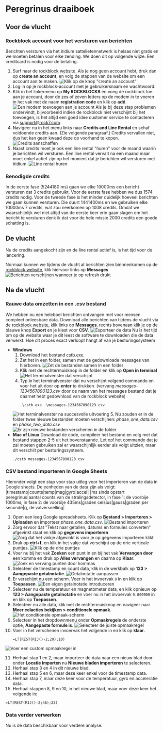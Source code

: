 # Peregrinus draaiboek
## Voor de vlucht
### Rockblock account voor het versturen van berichten
Berichten versturen via het iridium sattelietennetwerk is helaas niet gratis en we moeten betalen voor elke zending. We doen dit op volgende wijze. Een creditcard is nodig voor de betaling.

1. Surf naar de [rockblock website](https://rockblock.rock7.com/). Als je nog geen account hebt, druk dan op **create an account**, en volg de stappen van de website om een account aan te maken.
![Klik op de knop "create an account"](./Images/CreateAccount.png)
2. Log in op je rockblock-account met je gebruikersnaam en wachtwoord.
3. Klik in het linkermenu op **My ROCKBLOCKS** en voeg de rockblock toe aan je account, door de zes of zeven letters op de modem in te voeren in het vak met de naam **registration code** en klik op **add**.
![Een modem toevoegen aan je account](./Images/AddModem.png)
Als je bij deze stap problemen ondervindt, bijvoorbeeld indien de rockblock niet verschijnt bij het toevoegen, is het altijd een goed idee customer service te contacteren via [support@rock7.com](support@rock7.com).
4. Navigeer nu in het menu links naar **Credits and Line Rental** en schaf voldoende credits aan. (Zie volgende paragraaf.) Credits vervallen niet, dus het kan geen kwaad deze op voorhand te kopen.
![Credits aanschaffen](./Images/BuyingCredits.png)
5. Naast credits moet je ook een line rental "huren" voor de maand waarin je berichten wil versturen. Een line rental vervalt na een maand maar moet enkel actief zijn op het moment dat je berichten wil versturen met iridium.
![Line rental huren](./Images/LineRental.png)

### Benodigde credits
In de eerste fase (5244180 ms) gaan we elke 10000ms een bericht versturen dat 3 credits gebruikt. Voor de eerste fase hebben we dus 1574 credits nodig. Voor de tweede fase is het minder duidelijk hoeveel berichten we gaan kunnen versturen. Die duurt 1441400ms en we gebruiken elke 10000ms 7 credits, wat zou neerkomen op 1008 credits. Omdat we waarschijnlijk wel niet altijd van de eerste keer erin gaan slagen om het bericht te versturen denk ik dat voor de hele missie 2000 credits een goede schatting is.

## De vlucht
Nu de credits aangekocht zijn en de line rental actief is, is het tijd voor de lancering.

Normaal kunnen we tijdens de vlucht al berichten zien binnnenkomen op de [rockblock website](https://rockblock.rock7.com/), klik hiervoor links op **Messages**.
![Berichten verschijnen wanneer je op refresh drukt](./Images/SearchingMessages.png)

## Na de vlucht
### Rauwe data omzetten in een .csv bestand
We hebben nu een heleboel berichten ontvangen met voor mensen compleet onleesbare data. Download alle berichten van tijdens de vlucht via de [rockblock website](https://rockblock.rock7.com/), klik links op **Messages**, rechts bovenaan klik je op de blauwe knop **Export** en je kiest voor **CSV**. 
![Exporteer de data](./Images/ExportingMessages.png)
Nu is het tijd om op de website waar je dit leest de software te downloaden die de data verwerkt. Hoe dit proces exact verloopt hangt af van je besturingssysteem

- **Windows**
    1. Download het bestand [cstb.exe](https://github.com/RomanVannieuwenhuyse/peregrinus-data-processing/releases/download/v0.0-alpha/cstb.exe).
    2. Zet het in een folder, samen met de gedownloade messages van hierboven.
    ![Zet de bestanden samen in een folder](./Images/FilesInFolder.png)
    3. Klik met de rechtermuisknop in de folder en klik op **Open in terminal**
    ![Het terminalvenster dat verschijnt](./Images//Terminal.png)
    4. Typ in het terminalvenster dat nu verschijnt volgend commando en voer het uit door op **enter** te drukken. (vervang *messages-1234567890123.csv* door de naam van  het messages bestand dat je daarnet hebt gedownload van de rockblock website)
        ```
        .\cstb.exe .\messages-1234567890123.csv
        ```
    ![Het terminalvenster na succesvolle uitvoering](./Images/TerminalSuccesvol.png)
    5. Nu zouden er in de folder twee nieuwe bestanden moeten verschijnen: *phase_one_data.csv* en *phase_two_data.csv*
    ![Er zijn nieuwe bestanden verschenen in de folder](./Images/NewFilesAppeared.png)
- **Mac of Linux**
    Download de code, compileer het bestand en volg met dat bestand stappen 2-5 uit het bovenstaande. Let op! het commando dat je zal moeten gebruiken zal er waarschijnlijk eerder als volgt uitzien, maar dit verschilt per besturingssysteem.
    ```
    ./cstb messages-1234567890123.csv
    ```

### CSV bestand importeren in Google Sheets
Hieronder volgt een stap voor stap uitleg voor het importeren van de data in Google sheets. De eenheden van de data zijn als volgt:
|timestamp|counts|temp|mag|gyro|accel|
|ms sinds opstart peregrinus|aantal counts van de stralingsdetector, in fase 1: de voorbije 1000ms, in fase 2: de voorbije 435ms|graden celsius|gauss|graden per seconde|g, de valversnelling|

1. Open een leeg Google spreadsheets. Klik op **Bestand > Importeren > Uploaden** en importeer *phase_one_data.csv*.
![Bestand importeren](./Images/Uploaden.png)
2. Zorg ervoor dat "Tekst naar getallen, datums en formules converten" afgevinkt staat en klik op **gegevens importeren**. 
![Zorg dat het vinkje afgevinkt is voor je op gegevens importeren klikt](./Images/Import.png)
3. Druk op **ctrl+f**, en klik in het vakje dat verschijnt op de drie verticale puntjes.
![Klik op de drie puntjes](./Images/DriePuntjes.png)
4. Voer nu bij het vak **Zoeken** een punt in en bij het vak **Vervangen door** een komma en druk op **Alles vervangen** en daarna op **Klaar**.
![Zoek en vervang punten door kommas](./Images/ZoekenEnVervangen.png)
5. Selecteer de timestamp en count data, klik in de werkbalk op **123 > Aangepaste getalnotatie**.
![Getalnotatie aanpassen](./Images/AangepasteGetalnotatie.png)
6. Er verschijnt nu een scherm. Voer in het invoervak ```0``` in en klik op **Toepassen**.
![Een eigen getalnotatie introduceren](./Images/CustomNotation.png)
7. Selecteer nu de temperatuur en magnetometer data, en klik opnieuw op **123 > Aangepaste getalnotatie** en voer nu in het invoervak ```0.000000``` in en klik op **Toepassen**.
8. Selecteer nu alle data, klik met de rechtermuisknop en navigeer naar **Meer celacties bekijken > conditionele opmaak**.
![Het conditionele opmaak-scherm](./Images/ConditioneleOpmaak.png)
9. Selecteer in het dropdownmenu onder **Opmaakregels** de onderste optie, **Aangepaste formule is**.
![Selecteer de juiste opmaakregel](./Images/OpmaakRegel.png)
10. Voer in het verschenen invoervak het volgende in en klik op **klaar**.
    ```
    =LT(REST(RIJ()-2;20);10)
    ```

![Voer een custom opmaakregel in](./Images/CustomOpmaakregel.png)

11. Herhaal stap 1 en 2, maar importeer de data naar een nieuw blad door onder **Locatie importen** nu **Nieuwe bladen importeren** te selecteren.
12. Herhaal stap 3 en 4 in dit nieuwe blad.
13. Herhaal stap 5 en 6, maar deze keer enkel voor de timestamp data.
14. Herhaal stap 7, maar deze keer voor de temperatuur, gyro en acceleratie data.
15. Herhaal stappen 8, 9 en 10, in het nieuwe blad, maar voer deze keer het volgende in:
```
=LT(REST(RIJ()-2;46);23)
```

### Data verder verwerken
Nu is de data beschikbaar voor verdere analyse.